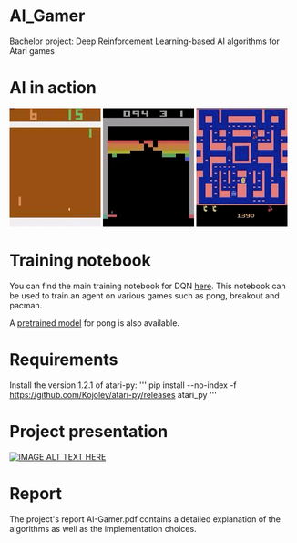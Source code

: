 # AI_Gamer
Bachelor project: Deep Reinforcement Learning-based AI algorithms for Atari games

# AI in action 
![alt-text](pong.gif)
![alt-text](breakout.gif)
![alt-text](pacman.gif)

# Training notebook
You can find the main training notebook for DQN [here](https://github.com/Omarraita/AI_Gamer/blob/main/DQN/From%20pixels/Atari/AtariDQNTrain.ipynb). This notebook can be used to train an agent on various games such as pong, breakout and pacman. 

A [pretrained model](https://github.com/Omarraita/AI_Gamer/tree/main/DQN/From%20pixels/Atari/trainedmodels) for pong is also available.

# Requirements
Install the version 1.2.1 of atari-py: 
'''
pip install --no-index -f https://github.com/Kojoley/atari-py/releases atari_py
'''

# Project presentation
[![IMAGE ALT TEXT HERE](https://imgur.com/biAiR9L.png)](https://www.youtube.com/watch?v=eeM2Rdbufco)

# Report
The project's report AI-Gamer.pdf contains a detailed explanation of the algorithms as well as the implementation choices.
